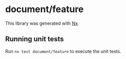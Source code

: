 # document/feature

This library was generated with [Nx](https://nx.dev).

## Running unit tests

Run `nx test document/feature` to execute the unit tests.
